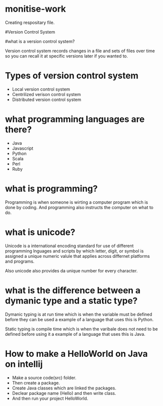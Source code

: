 # monitise-work
Creating respositary file.

#Version Control System

#what is a version control system?

Version control system records changes in a file and sets of files over time so you can recall it at specific versions later if you wanted to.

# Types of version control system
* Local version control system
* Centrilized verison control system
* Distributed version control system

# what programming languages are there?
* Java
* Javascript
* Python
* Scala
* Perl
* Ruby

# what is programming?

Programming is when someone is wirting a computer program which is done by coding. And programming also instructs the computer on what to do.
 
# what is unicode?

Unicode is a international encoding standard for use of different programming lnguages and scripts by which letter, digit, or symbol is assigned a unique numeric valule that applies across differnet platforms and programs.

Also unicode also provides da unique number for every character.

# what is the difference between a dymanic type and a static type?

Dymanic typing is at run time which is when the variable must be defined before they can be used a example of a language that uses this is Python.

Static typing is compile time which is when the varibale does not need to be defined before using it a example of a language that uses this is Java.

# How to make a HelloWorld on Java on intellij

* Make a source code(src) folder.
* Then create a package.
* Create Java classes which are linked the packages.
* Declear package name (Hello) and then write class.
* And then run your project HelloWorld.